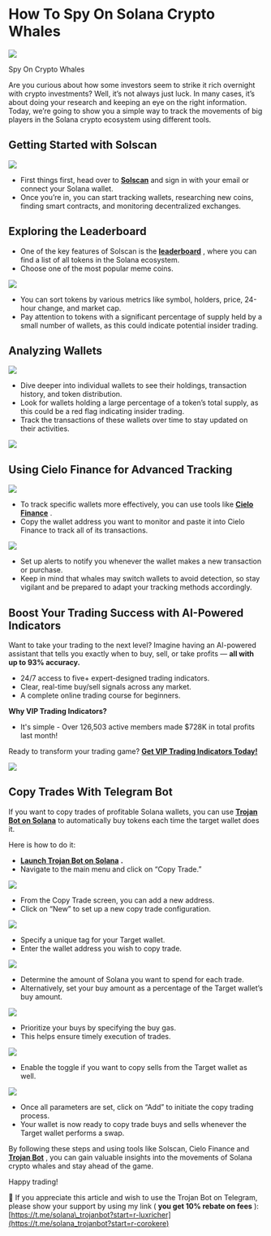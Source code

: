 # How To Spy On Solana Crypto Whales

![](https://miro.medium.com/v2/1*Vt9Y_ZENHrGpYJyME8qLcA.png)

Spy On Crypto Whales

Are you curious about how some investors seem to strike it rich overnight with crypto investments? Well, it’s not always just luck. In many cases, it’s about doing your research and keeping an eye on the right information. Today, we’re going to show you a simple way to track the movements of big players in the Solana crypto ecosystem using different tools.

## Getting Started with Solscan

![](https://miro.medium.com/v2/1*QPOoDqiaznb9C6gdA2MDyA.png)

* First things first, head over to
  [**Solscan**](https://solscan.io/)
  and sign in with your email or connect your Solana wallet.
* Once you’re in, you can start tracking wallets, researching new coins, finding smart contracts, and monitoring decentralized exchanges.

## Exploring the Leaderboard

* One of the key features of Solscan is the
  [**leaderboard**](https://solscan.io/leaderboard)
  , where you can find a list of all tokens in the Solana ecosystem.
* Choose one of the most popular meme coins.

![](https://miro.medium.com/v2/1*lc9qZALa-qiE0ppB2hh4uQ.png)

* You can sort tokens by various metrics like symbol, holders, price, 24-hour change, and market cap.
* Pay attention to tokens with a significant percentage of supply held by a small number of wallets, as this could indicate potential insider trading.

## Analyzing Wallets

![](https://miro.medium.com/v2/1*idOujKSQk4-88pOayX2C6A.png)

* Dive deeper into individual wallets to see their holdings, transaction history, and token distribution.
* Look for wallets holding a large percentage of a token’s total supply, as this could be a red flag indicating insider trading.
* Track the transactions of these wallets over time to stay updated on their activities.

![](https://miro.medium.com/v2/1*pH1zvs1cm5pd-9-o1Hga3w.png)

## Using Cielo Finance for Advanced Tracking

![](https://miro.medium.com/v2/1*S6o80hgjhJNtM_WqmOGTVA.png)

* To track specific wallets more effectively, you can use tools like
  [**Cielo Finance**](https://cielo.finance/)
  .
* Copy the wallet address you want to monitor and paste it into Cielo Finance to track all of its transactions.

![](https://miro.medium.com/v2/1*6oEa-AlbV228ve4cPOmxKw.png)

* Set up alerts to notify you whenever the wallet makes a new transaction or purchase.
* Keep in mind that whales may switch wallets to avoid detection, so stay vigilant and be prepared to adapt your tracking methods accordingly.

## Boost Your Trading Success with AI-Powered Indicators

Want to take your trading to the next level? Imagine having an AI-powered assistant that tells you exactly when to buy, sell, or take profits —
**all with up to 93% accuracy.**

* 24/7 access to five+ expert-designed trading indicators.
* Clear, real-time buy/sell signals across any market.
* A complete online trading course for beginners.

**Why VIP Trading Indicators?**

* It's simple - Over 126,503 active members made $728K in total profits last month!

Ready to transform your trading game?
[**Get VIP Trading Indicators Today!**](https://vipindicators.xyz)

![](https://vipindicators.xyz/3.png)

## Copy Trades With Telegram Bot

If you want to copy trades of profitable Solana wallets, you can use
[**Trojan Bot on Solana**](https://t.me/solana_trojanbot?start=r-corokere)
to automatically buy tokens each time the target wallet does it.

Here is how to do it:

* [**Launch Trojan Bot on Solana**](https://t.me/solana_trojanbot?start=r-corokere)
  **.**
* Navigate to the main menu and click on “Copy Trade.”

![](https://miro.medium.com/v2/0*IXH4mBO25D93e-G-.png)

* From the Copy Trade screen, you can add a new address.
* Click on “New” to set up a new copy trade configuration.

![](https://miro.medium.com/v2/0*yDZGEwgcq3UUG-jc.png)

* Specify a unique tag for your Target wallet.
* Enter the wallet address you wish to copy trade.

![](https://miro.medium.com/v2/0*Qwpae-1Uan_KSP6c.png)

* Determine the amount of Solana you want to spend for each trade.
* Alternatively, set your buy amount as a percentage of the Target wallet’s buy amount.

![](https://miro.medium.com/v2/0*3w49jvChNPJ9v-Ar.png)

* Prioritize your buys by specifying the buy gas.
* This helps ensure timely execution of trades.

![](https://miro.medium.com/v2/0*59kzCSHGeT1mLltM.png)

* Enable the toggle if you want to copy sells from the Target wallet as well.

![](https://miro.medium.com/v2/0*cBpACWw0xMk2yMhU.png)

* Once all parameters are set, click on “Add” to initiate the copy trading process.
* Your wallet is now ready to copy trade buys and sells whenever the Target wallet performs a swap.

By following these steps and using tools like Solscan, Cielo Finance and
[**Trojan Bot**](https://t.me/solana_trojanbot?start=r-corokere)
, you can gain valuable insights into the movements of Solana crypto whales and stay ahead of the game.

Happy trading!

🙏 If you appreciate this article and wish to use the Trojan Bot on Telegram, please show your support by using my link (
**you get 10% rebate on fees**
):
[https://t.me/solana\_trojanbot?start=r-luxricher](https://t.me/solana_trojanbot?start=r-corokere)